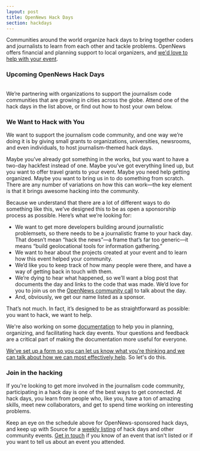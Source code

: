 ```yaml
---
layout: post
title: OpenNews Hack Days
section: hackdays
---
```


<p class="bodybig">Communities around the world organize hack days to bring together coders and journalists to learn from each other and tackle problems. OpenNews offers financial and planning support to local organizers, and <a href="https://sendto.mozilla.org/page/s/knight-mozilla-news-hack-day">we'd love to help with your event</a>.</p>

<div id="hackcalbox">
    <h3>Upcoming OpenNews Hack Days</h3>
    <table id="hackcal">
    </table>
    </div>
We’re partnering with organizations to support the journalism code communities that are growing in cities across the globe. Attend one of the hack days in the list above, or find out how to host your own below.

<h3>We Want to Hack with You</h3>

We want to support the journalism code community, and one way we’re doing it is by giving small grants to organizations, universities, newsrooms, and even individuals, to host journalism-themed hack days.

Maybe you’ve already got something in the works, but you want to have a two-day hackfest instead of one. Maybe you’ve got everything lined up, but you want to offer travel grants to your event. Maybe you need help getting organized. Maybe you want to bring us in to do something from scratch. There are any number of variations on how this can work—the key element is that it brings awesome hacking into the community.

Because we understand that there are a lot of different ways to do something like this, we’ve designed this to be as open a sponsorship process as possible. Here’s what we’re looking for:

* We want to get more developers building around journalistic problemsets, so there needs to be a journalistic frame to your hack day. That doesn’t mean “hack the news”—a frame that’s far too generic—it means “build geolocational tools for information gathering.”
* We want to hear about the projects created at your event and to learn how this event helped your community.
* We’d like you to keep track of how many people were there, and have a way of getting back in touch with them.
* We’re dying to hear what happened, so we’ll want a blog post that documents the day and links to the code that was made. We’d love for you to join us on the <a href="https://wiki.mozilla.org/OpenNews/Calls">OpenNews community call</a> to talk about the day.
* And, obviously, we get our name listed as a sponsor.

That’s not much. In fact, it’s designed to be as straightforward as possible: you want to hack, we want to help.

We're also working on some <a href="https://github.com/erikao/journohackdays">documentation</a> to help you in planning, organizing, and facilitating hack day events. Your questions and feedback are a critical part of making the documentation more useful for everyone. 

<a href="https://sendto.mozilla.org/page/s/knight-mozilla-news-hack-day">We’ve set up a form so you can let us know what you’re thinking and we can talk about how we can most effectively help</a>. So let's do this. 

<h3>Join in the hacking</h3>

If you're looking to get more involved in the journalism code community, participating in a hack day is one of the best ways to get connected. At hack days, you learn from people who, like you, have a ton of amazing skills, meet new collaborators, and get to spend time working on interesting problems. 

Keep an eye on the schedule above for OpenNews-sponsored hack days, and keep up with Source for a <a href="http://source.mozillaopennews.org/en-US/articles/tags/events/">weekly listing</a> of hack days and other community events. <a href="mailto:opennews@mozillafoundation.org">Get in touch</a> if you know of an event that isn't listed or if you want to tell us about an event you attended.

<script type="text/javascript" src="media/js/tabletop.js"></script>

<script type="text/javascript">
    
      //window.onload = function() { init() };

      var public_spreadshseet_url = 'https://docs.google.com/spreadsheet/pub?key=0Anp-zgGKPxl7dFRBeHFiN2RIRmtablN1aFpwM05hM1E&output=html';

      $(document).ready( function() {
        Tabletop.init( { key: public_spreadshseet_url,
                         callback: showInfo,
                         debug: true } )
      });
      
        
      function showInfo() {        
        
        $.each( Tabletop.sheets("Sheet1").all(), function(i, hackday) {
          var hack_li = $('<tr><td class="date">' + hackday.date + '</td><td class="event"><a href="' + hackday.website +'">' + hackday.title + '</a></td><td class="location">' + hackday.location + '</td></tr>')
          hack_li.appendTo("#hackcal");
          
       if (hackday.status != 'happening') {
            hack_li.addClass('hide');
            };
 		});
 		 		
 		         
      };
      
</script>
